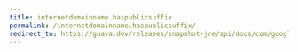 ```yaml
---
title: internetdomainname.haspublicsuffix
permalink: /internetdomainname.haspublicsuffix/
redirect_to: https://guava.dev/releases/snapshot-jre/api/docs/com/google/common/net/InternetDomainName.html#hasPublicSuffix--
---
```

